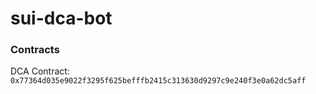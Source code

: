 # sui-dca-bot

### Contracts
DCA Contract: `0x77364d035e9022f3295f625befffb2415c313630d9297c9e240f3e0a62dc5aff`